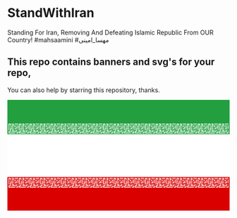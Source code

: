 # StandWithIran
Standing For Iran, Removing And Defeating Islamic Republic From OUR Country! #mahsaamini #مهسا_امینی

## This repo contains banners and svg's for your repo,
 You can also help by starring this repository, thanks.


![Flag of zza](https://github.com/danwem/StandWithIran/blob/main/zzaflag60per.png?raw=true)
